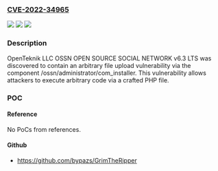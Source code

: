 ### [CVE-2022-34965](https://cve.mitre.org/cgi-bin/cvename.cgi?name=CVE-2022-34965)
![](https://img.shields.io/static/v1?label=Product&message=n%2Fa&color=blue)
![](https://img.shields.io/static/v1?label=Version&message=n%2Fa&color=blue)
![](https://img.shields.io/static/v1?label=Vulnerability&message=n%2Fa&color=brighgreen)

### Description

OpenTeknik LLC OSSN OPEN SOURCE SOCIAL NETWORK v6.3 LTS was discovered to contain an arbitrary file upload vulnerability via the component /ossn/administrator/com_installer. This vulnerability allows attackers to execute arbitrary code via a crafted PHP file.

### POC

#### Reference
No PoCs from references.

#### Github
- https://github.com/bypazs/GrimTheRipper

